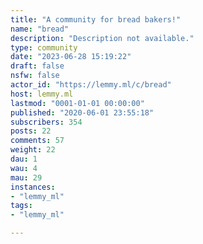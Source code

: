 ```yaml
---
title: "A community for bread bakers!" 
name: "bread"
description: "Description not available."
type: community
date: "2023-06-28 15:19:22"
draft: false
nsfw: false
actor_id: "https://lemmy.ml/c/bread"
host: lemmy.ml
lastmod: "0001-01-01 00:00:00"
published: "2020-06-01 23:55:18"
subscribers: 354
posts: 22
comments: 57
weight: 22
dau: 1
wau: 4
mau: 29
instances:
- "lemmy_ml"
tags: 
- "lemmy_ml"

---
```

